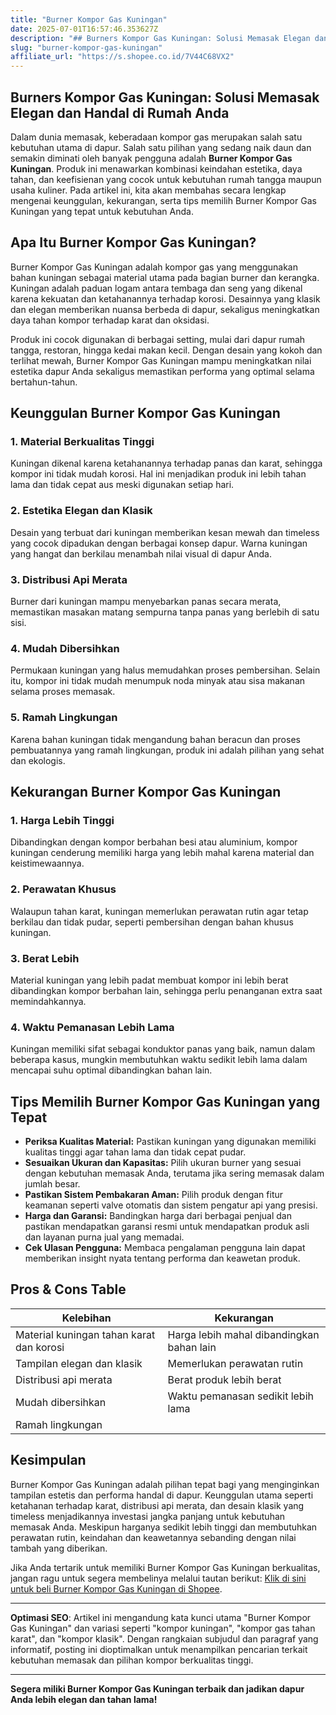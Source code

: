 ```yaml
---
title: "Burner Kompor Gas Kuningan"
date: 2025-07-01T16:57:46.353627Z
description: "## Burners Kompor Gas Kuningan: Solusi Memasak Elegan dan Handal di Rumah Anda..."
slug: "burner-kompor-gas-kuningan"
affiliate_url: "https://s.shopee.co.id/7V44C68VX2"
---
```

## Burners Kompor Gas Kuningan: Solusi Memasak Elegan dan Handal di Rumah Anda

Dalam dunia memasak, keberadaan kompor gas merupakan salah satu kebutuhan utama di dapur. Salah satu pilihan yang sedang naik daun dan semakin diminati oleh banyak pengguna adalah **Burner Kompor Gas Kuningan**. Produk ini menawarkan kombinasi keindahan estetika, daya tahan, dan keefisienan yang cocok untuk kebutuhan rumah tangga maupun usaha kuliner. Pada artikel ini, kita akan membahas secara lengkap mengenai keunggulan, kekurangan, serta tips memilih Burner Kompor Gas Kuningan yang tepat untuk kebutuhan Anda.

## Apa Itu Burner Kompor Gas Kuningan?

Burner Kompor Gas Kuningan adalah kompor gas yang menggunakan bahan kuningan sebagai material utama pada bagian burner dan kerangka. Kuningan adalah paduan logam antara tembaga dan seng yang dikenal karena kekuatan dan ketahanannya terhadap korosi. Desainnya yang klasik dan elegan memberikan nuansa berbeda di dapur, sekaligus meningkatkan daya tahan kompor terhadap karat dan oksidasi.

Produk ini cocok digunakan di berbagai setting, mulai dari dapur rumah tangga, restoran, hingga kedai makan kecil. Dengan desain yang kokoh dan terlihat mewah, Burner Kompor Gas Kuningan mampu meningkatkan nilai estetika dapur Anda sekaligus memastikan performa yang optimal selama bertahun-tahun.

## Keunggulan Burner Kompor Gas Kuningan

### 1. Material Berkualitas Tinggi
Kuningan dikenal karena ketahanannya terhadap panas dan karat, sehingga kompor ini tidak mudah korosi. Hal ini menjadikan produk ini lebih tahan lama dan tidak cepat aus meski digunakan setiap hari.

### 2. Estetika Elegan dan Klasik
Desain yang terbuat dari kuningan memberikan kesan mewah dan timeless yang cocok dipadukan dengan berbagai konsep dapur. Warna kuningan yang hangat dan berkilau menambah nilai visual di dapur Anda.

### 3. Distribusi Api Merata
Burner dari kuningan mampu menyebarkan panas secara merata, memastikan masakan matang sempurna tanpa panas yang berlebih di satu sisi.

### 4. Mudah Dibersihkan
Permukaan kuningan yang halus memudahkan proses pembersihan. Selain itu, kompor ini tidak mudah menumpuk noda minyak atau sisa makanan selama proses memasak.

### 5. Ramah Lingkungan
Karena bahan kuningan tidak mengandung bahan beracun dan proses pembuatannya yang ramah lingkungan, produk ini adalah pilihan yang sehat dan ekologis.

## Kekurangan Burner Kompor Gas Kuningan

### 1. Harga Lebih Tinggi
Dibandingkan dengan kompor berbahan besi atau aluminium, kompor kuningan cenderung memiliki harga yang lebih mahal karena material dan keistimewaannya.

### 2. Perawatan Khusus
Walaupun tahan karat, kuningan memerlukan perawatan rutin agar tetap berkilau dan tidak pudar, seperti pembersihan dengan bahan khusus kuningan.

### 3. Berat Lebih
Material kuningan yang lebih padat membuat kompor ini lebih berat dibandingkan kompor berbahan lain, sehingga perlu penanganan extra saat memindahkannya.

### 4. Waktu Pemanasan Lebih Lama
Kuningan memiliki sifat sebagai konduktor panas yang baik, namun dalam beberapa kasus, mungkin membutuhkan waktu sedikit lebih lama dalam mencapai suhu optimal dibandingkan bahan lain.

## Tips Memilih Burner Kompor Gas Kuningan yang Tepat

- **Periksa Kualitas Material:** Pastikan kuningan yang digunakan memiliki kualitas tinggi agar tahan lama dan tidak cepat pudar.
- **Sesuaikan Ukuran dan Kapasitas:** Pilih ukuran burner yang sesuai dengan kebutuhan memasak Anda, terutama jika sering memasak dalam jumlah besar.
- **Pastikan Sistem Pembakaran Aman:** Pilih produk dengan fitur keamanan seperti valve otomatis dan sistem pengatur api yang presisi.
- **Harga dan Garansi:** Bandingkan harga dari berbagai penjual dan pastikan mendapatkan garansi resmi untuk mendapatkan produk asli dan layanan purna jual yang memadai.
- **Cek Ulasan Pengguna:** Membaca pengalaman pengguna lain dapat memberikan insight nyata tentang performa dan keawetan produk.

## Pros & Cons Table

| Kelebihan                         | Kekurangan                            |
|----------------------------------|-------------------------------------|
| Material kuningan tahan karat dan korosi | Harga lebih mahal dibandingkan bahan lain |
| Tampilan elegan dan klasik     | Memerlukan perawatan rutin         |
| Distribusi api merata                | Berat produk lebih berat            |
| Mudah dibersihkan                  | Waktu pemanasan sedikit lebih lama |
| Ramah lingkungan                  |                                |

## Kesimpulan

Burner Kompor Gas Kuningan adalah pilihan tepat bagi yang menginginkan tampilan estetis dan performa handal di dapur. Keunggulan utama seperti ketahanan terhadap karat, distribusi api merata, dan desain klasik yang timeless menjadikannya investasi jangka panjang untuk kebutuhan memasak Anda. Meskipun harganya sedikit lebih tinggi dan membutuhkan perawatan rutin, keindahan dan keawetannya sebanding dengan nilai tambah yang diberikan.

Jika Anda tertarik untuk memiliki Burner Kompor Gas Kuningan berkualitas, jangan ragu untuk segera membelinya melalui tautan berikut: [Klik di sini untuk beli Burner Kompor Gas Kuningan di Shopee](https://s.shopee.co.id/7V44C68VX2).

---

**Optimasi SEO**: Artikel ini mengandung kata kunci utama "Burner Kompor Gas Kuningan" dan variasi seperti "kompor kuningan", "kompor gas tahan karat", dan "kompor klasik". Dengan rangkaian subjudul dan paragraf yang informatif, posting ini dioptimalkan untuk menampilkan pencarian terkait kebutuhan memasak dan pilihan kompor berkualitas tinggi.

---

**Segera miliki Burner Kompor Gas Kuningan terbaik dan jadikan dapur Anda lebih elegan dan tahan lama!**